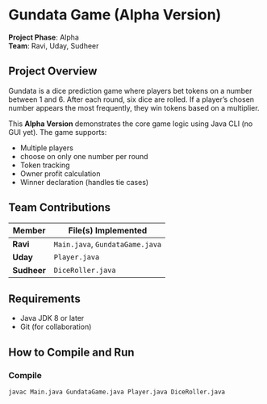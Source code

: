 # Gundata Game (Alpha Version)

**Project Phase**: Alpha  
**Team**: Ravi, Uday, Sudheer  

## Project Overview

Gundata is a dice prediction game where players bet tokens on a number between 1 and 6. After each round, six dice are rolled. If a player’s chosen number appears the most frequently, they win tokens based on a multiplier.

This **Alpha Version** demonstrates the core game logic using Java CLI (no GUI yet). The game supports:
- Multiple players
- choose on only one number per round
- Token tracking
- Owner profit calculation
- Winner declaration (handles tie cases)

## Team Contributions

| Member   | File(s) Implemented            |
|----------|--------------------------------|
| **Ravi**   | `Main.java`, `GundataGame.java` |
| **Uday**   | `Player.java`                  |
| **Sudheer**| `DiceRoller.java`              |

## Requirements

- Java JDK 8 or later  
- Git (for collaboration)  

## How to Compile and Run

### Compile
```bash
javac Main.java GundataGame.java Player.java DiceRoller.java
